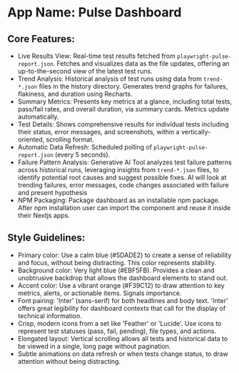 # **App Name**: Pulse Dashboard

## Core Features:

- Live Results View: Real-time test results fetched from `playwright-pulse-report.json`. Fetches and visualizes data as the file updates, offering an up-to-the-second view of the latest test runs.
- Trend Analysis: Historical analysis of test runs using data from `trend-*.json` files in the history directory. Generates trend graphs for failures, flakiness, and duration using Recharts.
- Summary Metrics: Presents key metrics at a glance, including total tests, pass/fail rates, and overall duration, via summary cards. Metrics update automatically.
- Test Details: Shows comprehensive results for individual tests including their status, error messages, and screenshots, within a vertically-oriented, scrolling format.
- Automatic Data Refresh: Scheduled polling of `playwright-pulse-report.json` (every 5 seconds).
- Failure Pattern Analysis: Generative AI Tool analyzes test failure patterns across historical runs, leveraging insights from `trend-*.json` files, to identify potential root causes and suggest possible fixes. AI will look at trending failures, error messages, code changes associated with failure and present hypothesis
- NPM Packaging: Package dashboard as an installable npm package. After npm installation user can import the component and reuse it inside their Nextjs apps.

## Style Guidelines:

- Primary color: Use a calm blue (#5DADE2) to create a sense of reliability and focus, without being distracting. This color represents stability.
- Background color: Very light blue (#EBF5FB). Provides a clean and unobtrusive backdrop that allows the dashboard elements to stand out.
- Accent color: Use a vibrant orange (#F39C12) to draw attention to key metrics, alerts, or actionable items. Signals importance.
- Font pairing: 'Inter' (sans-serif) for both headlines and body text. 'Inter' offers great legibility for dashboard contexts that call for the display of technical information.
- Crisp, modern icons from a set like 'Feather' or 'Lucide'.  Use icons to represent test statuses (pass, fail, pending), file types, and actions.
- Elongated layout: Vertical scrolling allows all tests and historical data to be viewed in a single, long page without pagination.
- Subtle animations on data refresh or when tests change status, to draw attention without being distracting.